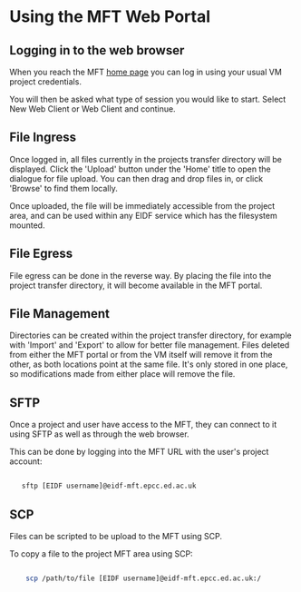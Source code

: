 # Using the MFT Web Portal

## Logging in to the web browser

When you reach the MFT [home page](https://eidf-mft.epcc.ed.ac.uk) you can log in using your usual VM project credentials.

You will then be asked what type of session you would like to start. Select New Web Client or Web Client and continue.

## File Ingress

Once logged in, all files currently in the projects transfer directory will be displayed.
Click the 'Upload' button under the 'Home' title to open the dialogue for file upload. You can then drag and drop files in, or click 'Browse' to find them locally.

Once uploaded, the file will be immediately accessible from the project area, and can be used within any EIDF service which has the filesystem mounted.

## File Egress

File egress can be done in the reverse way. By placing the file into the project transfer directory, it will become available in the MFT portal.

## File Management

Directories can be created within the project transfer directory, for example with 'Import' and 'Export' to allow for better file management.
Files deleted from either the MFT portal or from the VM itself will remove it from the other, as both locations point at the same file. It's only stored in one place, so modifications made from either place will remove the file.


## SFTP

Once a project and user have access to the MFT, they can connect to it using SFTP as well as through the web browser.

This can be done by logging into the MFT URL with the user's project account:

 ```bash

    sftp [EIDF username]@eidf-mft.epcc.ed.ac.uk

```

## SCP

Files can be scripted to be upload to the MFT using SCP.

To copy a file to the project MFT area using SCP:

```bash

    scp /path/to/file [EIDF username]@eidf-mft.epcc.ed.ac.uk:/

```
